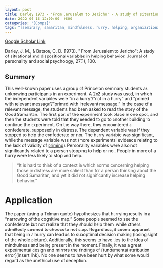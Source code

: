 ```yaml
---
layout: post
title: Darley 1973 - 'From Jerusalem to Jericho' - A study of situational and dispositional variables in helping behavior
date: 2022-06-16 12:00:00 -0600
categories: "[Comps]"
tags: "[seminary, samaritan, mindfulness, hurry, helping, organizational citizenship behavior, fundamental attribution error, great paper]"
---
```


[Google Scholar Link](https://scholar.google.com/scholar?hl=en&as_sdt=0%2C45&q=from+jerusalem+to+jericho&btnG=)

Darley, J. M., & Batson, C. D. (1973). " From Jerusalem to Jericho": A study of situational and dispositional variables in helping behavior. Journal of personality and social psychology, 27(1), 100.

## Summary
This well-known paper uses a group of Princeton seminary students as unknowing participants in an experiment.  A 2x2 study was used, in which the independent variables were “in a hurry”/”not in a hurry” and “primed with relevant message”/”primed with irrelevant message.”  In the case of a relevant message, the students had been asked to read the story of the Good Samaritan.  The first part of the experiment took place in one spot, and then the students were told that they needed to go to another building to continue the experiment.  On the way there, they encountered a confederate, supposedly in distress.  The dependent variable was if they stopped to help the confederate or not.  The hurry variable was significant, while the message variable was not (more experimental evidence relating to the lack of validity of [priming](https://www.nature.com/articles/nature.2012.11535)).  Personality variables were also not significantly related to a person stopping to help or not.  People in more of a hurry were less likely to stop and help.

> “It is hard to think of a context in which norms concerning helping those in distress are more salient than for a person thinking about the Good Samaritan, and yet it did not significantly increase helping behavior.”

# Application
The paper (using a Tolman quote) hypothesizes that hurrying results in a “narrowing of the cognitive map.”  Some people seemed to see the confederate but not realize that they should help them, while others admittedly seemed to choose to not stop.  Regardless, it seems apparent that being in a hurry can lead us to suboptimal decision making (losing sight of the whole picture).  Additionally, this seems to have ties to the idea of mindfulness and being present in the moment.  Finally, it was a great experimental design and mirrors the findings of [fundamental attribution error](insert link).  No one seems to have been hurt by what some would regard as the unethical use of deception.

